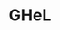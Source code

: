 ---
layout: work
permalink: /project/ghel
keyword: work
title-long: Global Health eLearning Center (GHeL)
title: GHeL
logo: /img/ghel/ghel-logo.png
logo-alt: Global Health eLearning logo
hero: /img/ghel/ghel-hero.jpg
hero-alt: Image of mother and child
funding: USAID, K4Health, and Johns Hopkins University
year: 2016&ndash;2017
link: http://www.globalhealthlearning.org
link-print: globalhealthlearning.org
role-1: Brand Strategist
role-2: Art Director
role-3: Information Architect
two-1: /img/ghel/ghel-ipad-2.png
two-1-alt: Global Health eLearning learning dashboard on iPad
two-2: /img/ghel/ghel-ipad-1.png
two-2-alt: Global Health eLearning learning dashboard on iPad
bio-1: GHeL provides online courses and certificate programs for global health professionals.
bio-2: I expanded their underutilized brand with a fresh color palette and strategy alongside a new, vibrant visual refresh. We also implemented course and certificate recommendations, faceted searches, card filtering, and an upgraded dashboard to support these health professionals in their learning.
bio-3: Alongside extending the brand and creating a refresh, I worked with a team to flesh out wire frames for a holistic and intuitive user experience.
three: /img/ghel/ghel-desktop.png
three-alt: Global Health eLearning home page on a desktop
colorClass: ghel
---